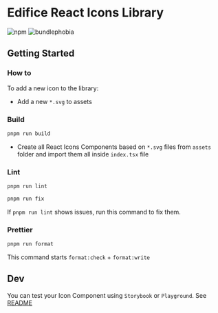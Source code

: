 # Edifice React Icons Library

![npm](https://img.shields.io/npm/v/@edifice.io/icons?style=flat-square)
![bundlephobia](https://img.shields.io/bundlephobia/min/@edifice.io/icons?style=flat-square)

## Getting Started

### How to

To add a new icon to the library:

- Add a new `*.svg` to assets

### Build

```bash
pnpm run build
```

- Create all React Icons Components based on `*.svg` files from `assets` folder and import them all inside `index.tsx` file

### Lint

```bash
pnpm run lint
```

```bash
pnpm run fix
```

If `pnpm run lint` shows issues, run this command to fix them.

### Prettier

```bash
pnpm run format
```

This command starts `format:check` + `format:write`

## Dev

You can test your Icon Component using `Storybook` or `Playground`. See [README](../../apps/docs/README.md)
